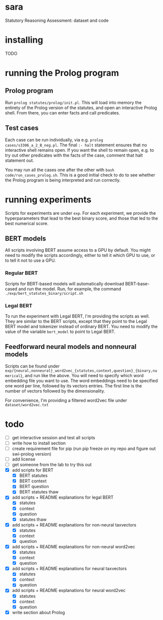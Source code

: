 # sara
Statutory Reasoning Assessment: dataset and code

# installing
TODO

# running the Prolog program

## Prolog program
Run `prolog statutes/prolog/init.pl`. This will load into memory the entirety of the Prolog version of the statutes, and open an interactive Prolog shell. From there, you can enter facts and call predicates.

## Test cases
Each case can be run individually, via e.g. `prolog cases/s3306_a_2_B_neg.pl`. The final `:- halt` statement ensures that no interactive shell remains open. If you want the shell to remain open, e.g. to try out other predicates with the facts of the case, comment that halt statement out.

You may run all the cases one after the other with `bash code/run_cases_prolog.sh`. This is a good initial check to do to see whether the Prolog program is being interpreted and run correctly.

# running experiments

Scripts for experiments are under `exp`. For each experiment, we provide the hyperparameters that lead to the best binary score, and those that led to the best numerical score.

## BERT models
All scripts involving BERT assume access to a GPU by default. You might need to modify the scripts accordingly, either to tell it which GPU to use, or to tell it not to use a GPU.

### Regular BERT
Scripts for BERT-based models will automatically download BERT-base-cased and run the model. Run, for example, the command `./exp/bert_statutes_binary/script.sh`

### Legal BERT
To run the experiment with Legal BERT, I'm providing the scripts as well. They are similar to the BERT scripts, except that they point to the Legal BERT model and tokenizer instead of ordinary BERT. You need to modify the value of the variable `bert_model` to point to Legal BERT.

## Feedforward neural models and nonneural models
Scripts can be found under `exp/{neural,nonneural}_word2vec_{statutes,context,question}_{binary,numerical}`, and run like the above. You will need to specify which word embedding file you want to use. The word embeddings need to be specified one word per line, followed by its vectors entries. The first line is the number of vectors followed by the dimensionality.

For convenience, I'm providing a filtered word2vec file under `dataset/word2vec.txt`

# todo
* [ ] get interactive session and test all scripts
* [ ] write how to install section
* [ ] create requirement file for pip (run pip freeze on my repo and figure out swi-prolog version)
* [ ] add license
* [ ] get someone from the lab to try this out
* [x] add scripts for BERT
    * [x] BERT statutes
    * [x] BERT context
    * [x] BERT question
    * [x] BERT statutes thaw
* [x] add scripts + README explanations for legal BERT
    * [x] statutes
    * [x] context
    * [x] question
    * [x] statutes thaw
* [x] add scripts + README explanations for non-neural taxvectors
    * [x] statutes
    * [x] context
    * [x] question
* [x] add scripts + README explanations for non-neural word2vec
    * [x] statutes
    * [x] context
    * [x] question
* [x] add scripts + README explanations for neural taxvectors
    * [x] statutes
    * [x] context
    * [x] question
* [x] add scripts + README explanations for neural word2vec
    * [x] statutes
    * [x] context
    * [x] question
* [x] write section about Prolog

